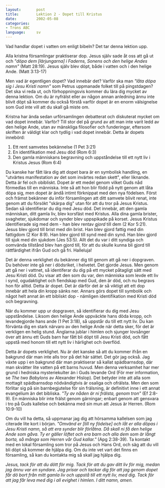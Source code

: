 ```yaml
---
layout:       post
title:        Lektion 2 - Dopet till Kristus
date:         2002-05-08
categories:
- Trons ABC
language:     sv
---
```

Vad handlar dopet i vatten om enligt bibeln? Det tar denna lektion upp.

Alla kristna församlingar praktiserar dop. Jesus själv sade åt oss att gå ut och <em>"döpa dem [lärjungarna] i Faderns, Sonens och den helige Andes namn"</em> (Matt 28:19). Jesus själv blev döpt, både i vatten och i den helige Ande. (Matt 3:13-17)

Men vad är egentligen dopet? Vad innebär det? Varför ska man <em>"låta döpa sig i Jesu Kristi namn"</em> som Petrus uppmanade folket till på pingstdagen? Det ska vi reda ut, och förhoppningsvis kommer du lära dig mycket av denna lektion. Om du är nyfrälst eller av någon annan anledning ännu inte blivit döpt så kommer du också förstå varför dopet är en enorm välsignelse som Gud inte vill att du skall gå miste om.

Kristna har ända sedan urförsamlingen debatterat och diskuterat mycket om vad dopet innebär. Varför? Till stor del på grund av att man inte varit ledd av den helige Ande, utan av mänskliga filosofier och funderingar, eftersom skriften är väldigt klar och tydlig i vad dopet innebär. Detta är dopets innebörd:<ol>
  <li>Ett rent samvetes bekännelse (1 Pet 3:21)</li>
  <li>En identifikation med Jesu död (Rom 6:3)</li>
  <li>Den gamla människans begravning och uppståndelse till ett nytt liv i Kristus Jesus (Rom 6:4)</li>
</ol>Du kanske har fått lära dig att dopet bara är en symbolisk handling, en "utvärtes manifestation av det som invärtes redan skett", eller liknande. Detta är fel och obibliskt. Dopet är ett medel genom vilket Guds nåd förmedlas till en människa. Inte så att hon blir född på nytt genom att låta döpa sig, men dopet är ändå intimt förknippat med den nya födelsen. Först och främst bekänner du inför församlingen att ditt samvete blivit renat, inte genom att du försökt "skärpa dig" utan för att du tror på Jesus Kristus. Sedan så identifierar du dig med Jesu död. Det innebär, att den gamla människan, ditt gamla liv, blev korsfäst med Kristus. Alla dina gamla brister, svagheter, sjukdomar och synder blev uppspikade på korset. Jesus Kristus identifierade sig med dem - han blev rentav <em>gjord</em> till dem (2 Kor 5:21). Jesus blev gjord till brist med din brist. Han blev gjord fattig med din fattigdom (2 Kor 8:9). Han blev gjord till synd med din synd. Han blev gjord till sjuk med din sjukdom (Jes 53:5). Allt det du var i ditt syndiga och oomvända tillstånd blev han gjord till, för att du skulle kunna bli gjord till rättfärdighet ifrån Gud och gå fri. Halleluja!

Det är denna verklighet du bekänner dig till genom att gå ner i dopgraven. Du behöver inte gå ner i dödsriket, i helvetet. Det gjorde Jesus. Men genom att gå ner i vattnet, så identiferar du dig på ett mycket påtagligt sätt med Jesu Kristi död. Du visar att den som du var, den människa som levde ett liv i synd, ogudaktighet och fiendskap med Gud, den är död, och nu begravs hon för alltid. Detta är dopet. Det är därför det är så viktigt att ett dop innebär att hela din kropp sänks ner. Annars görs dopet till symbolik och något helt annat än ett bibliskt dop - nämligen identifikation med Kristi död och begravning.

När du kommer upp ur dopgraven, så identifierar du dig med Jesu uppståndelse. Liksom den helige Ande uppväckte hans döda kropp, och levandegjorde hans ande (1 Pet 3:18), så uppstår du till ett nytt liv. Du kan förvänta dig en stark närvaro av den helige Ande när detta sker, för det är verkligen en helig stund. Änglarna jublar i himlen och sjunger lovsånger över att ännu ett Guds barn har fått bli döpt till Jesu Kristi död, och fått uppstå med honom till ett nytt liv i härlighet och överflöd.

Detta är dopets verklighet. Nu är det kanske så att du kommer ifrån en bakgrund där man inte alls tror på det här sättet. Det gör jag också. Jag växte upp i en bakgrund där man praktiserar så kallat spädbarnsdop, där man skvätter lite vatten på ett barns huvud. Men denna verksamhet har mer grund i hedniska mysteriekulter än i Guds levande Ord (För mer information, se <em>The two Babylons</em> av Alexander Hislop). Det betyder inte att alla som mottagit spädbarnsdop nödvändigtvis är osaliga och ofrälsta. Men den som förlitar sig på sin barnbegjutelse för sin frälsning, är definitivt inne i ett annat evangelium än det bibliska. <em>"Ty av nåden är ni frälsta, genom tron"</em> (Ef 2:8-9). En människa blir inte frälst genom gärningar; enbart genom att gensvara i tro på Guds kallelse och bekänna med sin mun att Jesus är Herren. (Rom 10:9-10)

Om du vill ha detta, så uppmanar jag dig att hörsamma kallelsen som jag citerade lite kort i början. <em>"Omvänd er [till ny födelse] och låt er alla döpas i Jesu Kristi namn, så att era synder blir förlåtna. Då skall ni få den helige Ande som gåva. Ty er gäller löftet och era barn och alla dem som är långt borta, så många som Herren vår Gud kallar."</em> (Apg 2:38-39). Ta kontakt med en lokal församling som tror på Jesus och Hans Ord, och säg att du vill bli döpt så kommer de hjälpa dig. Om du inte vet vart det finns en församling, så kan du kontakta mig så skall jag hjälpa dig.

<em>Jesus, tack för att du dött för mig. Tack för att du gav ditt liv för mig, medan jag ännu var en syndare. Jag prisar och tackar dig för att jag genom dopet får dö bort från mitt gamla liv och uppstå till ett nytt liv, med dig. Tack för att jag får leva med dig i all evighet i himlen. I ditt namn, amen.</em>
